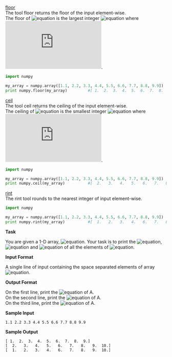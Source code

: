 [floor](http://docs.scipy.org/doc/numpy/reference/generated/numpy.floor.html#numpy-floor) <br>
The tool floor returns the floor of the input element-wise. <br>
The floor of ![equation](http://latex.codecogs.com/svg.latex?\inline&space;x) is the largest integer ![equation](http://latex.codecogs.com/svg.latex?\inline&space;i) where ![equation](https://latex.codecogs.com/svg.latex?%5Cinline%20i%20%5Cleq%20x).
```python
import numpy

my_array = numpy.array([1.1, 2.2, 3.3, 4.4, 5.5, 6.6, 7.7, 8.8, 9.9])
print numpy.floor(my_array)         #[ 1.  2.  3.  4.  5.  6.  7.  8.  9.]
```
[ceil](http://docs.scipy.org/doc/numpy/reference/generated/numpy.ceil.html#numpy-ceil) <br>
The tool ceil returns the ceiling of the input element-wise. <br>
The ceiling of ![equation](http://latex.codecogs.com/svg.latex?\inline&space;x) is the smallest integer ![equation](http://latex.codecogs.com/svg.latex?\inline&space;i) where ![equation](https://latex.codecogs.com/svg.latex?%5Cinline%20i%20%5Cgeq%20x).
```python
import numpy

my_array = numpy.array([1.1, 2.2, 3.3, 4.4, 5.5, 6.6, 7.7, 8.8, 9.9])
print numpy.ceil(my_array)          #[  2.   3.   4.   5.   6.   7.   8.   9.  10.]
```
[rint](http://docs.scipy.org/doc/numpy/reference/generated/numpy.rint.html) <br>
The rint tool rounds to the nearest integer of input element-wise.
```python
import numpy

my_array = numpy.array([1.1, 2.2, 3.3, 4.4, 5.5, 6.6, 7.7, 8.8, 9.9])
print numpy.rint(my_array)          #[  1.   2.   3.   4.   6.   7.   8.   9.  10.]
```
__Task__

You are given a 1-D array, ![equation](http://latex.codecogs.com/svg.latex?\inline&space;A). Your task is to print the ![equation](http://latex.codecogs.com/svg.latex?\inline&space;floor), ![equation](http://latex.codecogs.com/svg.latex?\inline&space;ceil) and ![equation](http://latex.codecogs.com/svg.latex?\inline&space;rint) of all the elements of ![equation](http://latex.codecogs.com/svg.latex?\inline&space;A).

__Input Format__

A single line of input containing the space separated elements of array ![equation](http://latex.codecogs.com/svg.latex?\inline&space;A).

__Output Format__

On the first line, print the ![equation](http://latex.codecogs.com/svg.latex?\inline&space;floor) of A. <br>
On the second line, print the ![equation](http://latex.codecogs.com/svg.latex?\inline&space;ceil) of A. <br>
On the third line, print the ![equation](http://latex.codecogs.com/svg.latex?\inline&space;rint) of A.

__Sample Input__
```commandline
1.1 2.2 3.3 4.4 5.5 6.6 7.7 8.8 9.9
```
__Sample Output__
```commandline
[ 1.  2.  3.  4.  5.  6.  7.  8.  9.]
[  2.   3.   4.   5.   6.   7.   8.   9.  10.]
[  1.   2.   3.   4.   6.   7.   8.   9.  10.]
```